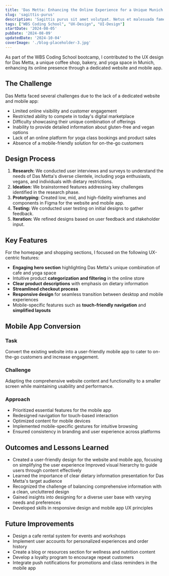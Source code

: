```yaml
---
title: 'Das Metta: Enhancing the Online Experience for a Unique Munich Venue'
slug: 'sagittis-purus'
description: 'Sagittis purus sit amet volutpat. Netus et malesuada fames ac turpis egestas'
tags: ["WBS Coding School", "UX-Design", "UI-Design"]
startDate: '2024-08-05'
pubDate: '2024-08-09'
updatedDate: '2024-10-04'
coverImage: './blog-placeholder-3.jpg'
---
```


As part of the WBS Coding School bootcamp, I contributed to the UX design for Das Metta, a unique coffee shop, bakery, and yoga space in Munich, enhancing its online presence through a dedicated website and mobile app.

## The Challenge

Das Metta faced several challenges due to the lack of a dedicated website and mobile app:

- Limited online visibility and customer engagement
- Restricted ability to compete in today's digital marketplace
- Difficulty showcasing their unique combination of offerings
- Inability to provide detailed information about gluten-free and vegan options
- Lack of an online platform for yoga class bookings and product sales
- Absence of a mobile-friendly solution for on-the-go customers

## Design Process

1. **Research:** We conducted user interviews and surveys to understand the needs of Das Metta's diverse clientele, including yoga enthusiasts, vegans, and individuals with dietary restrictions.
2. **Ideation:** We brainstormed features addressing key challenges identified in the research phase.
3. **Prototyping:** Created low, mid, and high-fidelity wireframes and components in Figma for the website and mobile app.
4. **Testing:** We conducted user testing on initial designs to gather feedback.
5. **Iteration:** We refined designs based on user feedback and stakeholder input.

## Key Features

For the homepage and shopping sections, I focused on the following UX-centric features:

- **Engaging hero section** highlighting Das Metta's unique combination of cafe and yoga space
- Intuitive product **categorization and filtering** in the online store
- **Clear product descriptions** with emphasis on dietary information
- **Streamlined checkout process**
- **Responsive design** for seamless transition between desktop and mobile experiences
- Mobile-specific features such as **touch-friendly navigation** and **simplified layouts**

## Mobile App Conversion

### Task

Convert the existing website into a user-friendly mobile app to cater to on-the-go customers and increase engagement.

### Challenge

Adapting the comprehensive website content and functionality to a smaller screen while maintaining usability and performance.

### Approach

- Prioritized essential features for the mobile app
- Redesigned navigation for touch-based interaction
- Optimized content for mobile devices
- Implemented mobile-specific gestures for intuitive browsing
- Ensured consistency in branding and user experience across platforms

## Outcomes and Lessons Learned

- Created a user-friendly design for the website and mobile app, focusing on simplifying the user experience
Improved visual hierarchy to guide users through content effectively
- Learned the importance of clear dietary information presentation for Das Metta's target audience
- Recognized the challenge of balancing comprehensive information with a clean, uncluttered design
- Gained insights into designing for a diverse user base with varying needs and preferences
- Developed skills in responsive design and mobile app UX principles

## Future Improvements

- Design a cafe rental system for events and workshops
- Implement user accounts for personalized experiences and order history
- Create a blog or resources section for wellness and nutrition content
- Develop a loyalty program to encourage repeat customers
- Integrate push notifications for promotions and class reminders in the mobile app